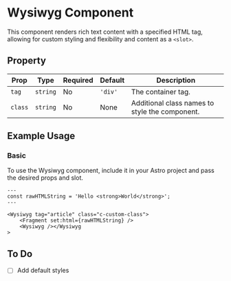 # Wysiwyg Component

This component renders rich text content with a specified HTML tag, allowing for custom styling and flexibility and content as a `<slot>`.

## Property

| Prop    | Type     | Required | Default | Description                                    |
| ------- | -------- | -------- | ------- | ---------------------------------------------- |
| `tag`   | `string` | No       | `'div'` | The container tag.                             |
| `class` | `string` | No       | None    | Additional class names to style the component. |

## Example Usage

### Basic

To use the Wysiwyg component, include it in your Astro project and pass the desired props and slot.

```astro
---
const rawHTMLString = 'Hello <strong>World</strong>';
---

<Wysiwyg tag="article" class="c-custom-class">
    <Fragment set:html={rawHTMLString} />
    <Wysiwyg /></Wysiwyg
>
```

## To Do

- [ ] Add default styles
